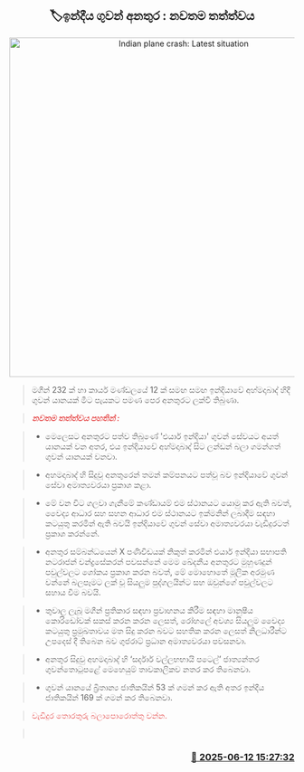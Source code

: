 <p align='center'><b><h2 align='center' title='Indian plane crash: Latest situation'>🏷ඉන්දීය ගුවන් අනතුර : නවතම තත්ත්වය</h2></b></p>
<p align='center'><img src='https://helakuru.sgp1.cdn.digitaloceanspaces.com/esana/images/lib/india-plane-ui.jpg' width='600' alt='Indian plane crash: Latest situation'></p>

> මගීන් 232 ක් හා කාර්ය මණ්ඩලයේ 12 ක් සමඟ සමඟ ඉන්දියාවේ අහ්මදාබාද් හිදී ගුවන් යානයක් මීට පැයකට පමණ පෙර අනතුරට ලක්වී තිබුණා.

> <span style='color:#e64d4d'><em><strong>නවතම තත්ත්වය පහතින් :</strong></em></span>

> * මෙලෙසට අනතුරට පත්ව තිබුණේ 'එයාර් ඉන්දියා' ගුවන් සේවයට අයත් යානයක් වන අතර, එය ඉන්දියාවේ අහ්මදාබාද් සිට ලන්ඩන් බලා ගමන්ගත් ගුවන් යානයක් වනවා.

> * අහමදාබාද් හි සිදුවූ අනතුරෙන් තමන් කම්පනයට පත්වූ බව ඉන්දියාවේ ගුවන් සේවා අමාත්‍යවරයා ප්‍රකාශ කළා.

> * මේ වන විට ගලවා ගැනීමේ කණ්ඩායම් එම ස්ථානයට යොමු කර ඇති බවත්, වෛද්‍ය ආධාර සහ සහන ආධාර එම ස්ථානයට ඉක්මනින් ලබාදීම සඳහා කටයුතු කරමින් ඇති බවයි ඉන්දියාවේ ගුවන් සේවා අමාත්‍යවරයා වැඩිදුරටත් ප්‍රකාශ කරන්නේ.

> * අනතුර සම්බන්ධයෙන් X පණිවිඩයක් නිකුත් කරමින් එයාර් ඉන්දියා සභාපති නටරාජන් චන්ද්‍රසේකරන් පවසන්නේ මෙම ඛේදනීය අනතුරට මුහුණදුන් පවුල්වලට ශෝකය ප්‍රකාශ කරන බවත්, මේ මොහොතේ මූලික අරමුණ වන්නේ බලපෑමට ලක් වූ සියලුම පුද්ගලයින්ට සහ ඔවුන්ගේ පවුල්වලට සහාය වීම බවයි.

> * තුවාල ලැබූ මගීන් ප්‍රතිකාර සඳහා ප්‍රවාහනය කිරීම සඳහා මානුෂීය කොරිඩෝවක් සකස් කරන කරන ලෙසත්, රෝහලේ අවශ්‍ය සියලුම වෛද්‍ය කටයුතු ප්‍රමුඛතාවය මත සිදු කරන බවට සහතික කරන ලෙසත් නිලධාරීන්ට උපදෙස් දී තිබෙන බව ගුජරාට් ප්‍රධාන අමාත්‍යවරයා පවසනවා.

> * අනතුර සිදුවු අහමදාබාද් හි ‘සර්දාර් වල්ලභභායි පටෙල්’ ජාත්‍යන්තර ගුවන්තොටුපළේ මෙහෙයුම් තාවකාලිකව නතර කර තිබෙනවා.

> * ගුවන් යානයේ බ්‍රිතාන්‍ය ජාතිකයින් 53 ක් ගමන් කර ඇති අතර ඉන්දීය ජාතිකයින් 169 ක් ගමන් කර තිබෙනවා.

> <span style='color:#e64d4d'>වැඩිදුර තොරතුරු බලාපොරොත්තු වන්න.</span>

>  



<h3 align='right'><a href='https://www.helakuru.lk/esana/p/110946/'>📅 2025-06-12 15:27:32</a></h3>
